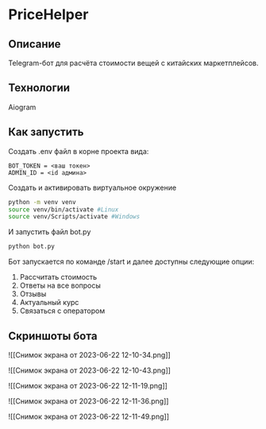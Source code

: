 # PriceHelper

## Описание

Telegram-бот для расчёта стоимости вещей с китайских маркетплейсов.

## Технологии

Aiogram

## Как запустить

Создать .env файл в корне проекта вида:

```env
BOT_TOKEN = <ваш токен>
ADMIN_ID = <id админа>
```

Создать и активировать виртуальное окружение

```bash
python -m venv venv
source venv/bin/activate #Linux
source venv/Scripts/activate #Windows
```

И запустить файл bot.py

```bash
python bot.py
```

Бот запускается по команде /start и далее доступны следующие опции:

1. Рассчитать стоимость
2. Ответы на все вопросы
3. Отзывы
4. Актуальный курс
5. Связаться с оператором

## Скриншоты бота

![[Снимок экрана от 2023-06-22 12-10-34.png]]

![[Снимок экрана от 2023-06-22 12-10-43.png]]

![[Снимок экрана от 2023-06-22 12-11-19.png]]

![[Снимок экрана от 2023-06-22 12-11-36.png]]

![[Снимок экрана от 2023-06-22 12-11-49.png]]
